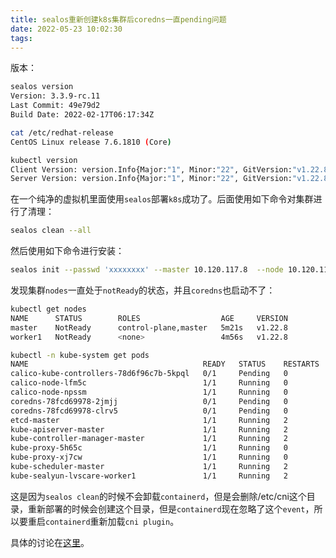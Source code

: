 ```yaml
---
title: sealos重新创建k8s集群后coredns一直pending问题
date: 2022-05-23 10:02:30
tags:
---
```


版本：

```bash
sealos version
Version: 3.3.9-rc.11
Last Commit: 49e79d2
Build Date: 2022-02-17T06:17:34Z

cat /etc/redhat-release
CentOS Linux release 7.6.1810 (Core)

kubectl version
Client Version: version.Info{Major:"1", Minor:"22", GitVersion:"v1.22.8", GitCommit:"7061dbbf75f9f82e8ab21f9be7e8ffcaae8e0d44", GitTreeState:"clean", BuildDate:"2022-03-16T14:10:06Z", GoVersion:"go1.16.15", Compiler:"gc", Platform:"linux/amd64"}
Server Version: version.Info{Major:"1", Minor:"22", GitVersion:"v1.22.8", GitCommit:"7061dbbf75f9f82e8ab21f9be7e8ffcaae8e0d44", GitTreeState:"clean", BuildDate:"2022-03-16T14:04:34Z", GoVersion:"go1.16.15", Compiler:"gc", Platform:"linux/amd64"}
```

在一个纯净的虚拟机里面使用`sealos`部署`k8s`成功了。后面使用如下命令对集群进行了清理：

```bash
sealos clean --all
```

然后使用如下命令进行安装：

```bash
sealos init --passwd 'xxxxxxxx' --master 10.120.117.8  --node 10.120.116.2 --pkg-url /root/kube1.22.8.tar.gz --version v1.22.8
```

发现集群`nodes`一直处于`notReady`的状态，并且`coredns`也启动不了：

```bash
kubectl get nodes
NAME      STATUS        ROLES                  AGE     VERSION
master    NotReady      control-plane,master   5m21s   v1.22.8
worker1   NotReady      <none>                 4m56s   v1.22.8

kubectl -n kube-system get pods
NAME                                       READY   STATUS    RESTARTS   AGE
calico-kube-controllers-78d6f96c7b-5kpql   0/1     Pending   0          2m53s
calico-node-lfm5c                          1/1     Running   0          2m45s
calico-node-npssm                          1/1     Running   0          2m54s
coredns-78fcd69978-2jmjj                   0/1     Pending   0          2m53s
coredns-78fcd69978-clrv5                   0/1     Pending   0          2m53s
etcd-master                                1/1     Running   2          3m3s
kube-apiserver-master                      1/1     Running   2          3m10s
kube-controller-manager-master             1/1     Running   2          3m3s
kube-proxy-5h65c                           1/1     Running   0          2m54s
kube-proxy-xj7cw                           1/1     Running   0          2m45s
kube-scheduler-master                      1/1     Running   2          3m10s
kube-sealyun-lvscare-worker1               1/1     Running   2          2m44s
```

这是因为`sealos clean`的时候不会卸载`containerd`，但是会删除/etc/cni这个目录，重新部署的时候会创建这个目录，但是`containerd`现在忽略了这个`event`，所以要重启`containerd`重新加载`cni plugin`。

具体的讨论在[这里](https://github.com/labring/sealos/issues/834)。
